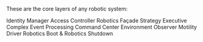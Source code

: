 These are the core layers of any robotic system:

Identity Manager
Access Controller
Robotics Façade
Strategy Executive
Complex Event Processing
Command Center
Environment Observer
Motility Driver
Robotics Boot & Robotics Shutdown
